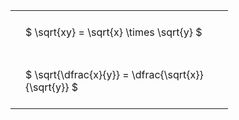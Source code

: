 ---
---

#  
<br>
<style type="text/css">
#T_2a60a th.col_heading {
  text-align: left;
  font-size: 1em;
}
#T_2a60a td {
  text-align: left;
  font-size: 1em;
  padding: 1.5em;
}
#T_2a60a_row0_col0, #T_2a60a_row1_col0 {
  width: 300px;
  white-space: pre-wrap;
}
</style>
<table id="T_2a60a">
  <thead>
  </thead>
  <tbody>
    <tr>
      <td id="T_2a60a_row0_col0" class="data row0 col0" >$ \sqrt{xy} = \sqrt{x} \times \sqrt{y} $</td>
    </tr>
    <tr>
      <td id="T_2a60a_row1_col0" class="data row1 col0" >$ \sqrt{\dfrac{x}{y}} = \dfrac{\sqrt{x}}{\sqrt{y}} $</td>
    </tr>
  </tbody>
</table>
